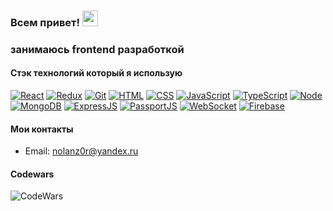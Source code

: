 ### Всем привет! <img src="https://media.giphy.com/media/hvRJCLFzcasrR4ia7z/giphy.gif" width="25px"> 

### занимаюсь frontend разработкой

#### Стэк технологий который я использую
[![React](https://shields.io/badge/-React-282c34?logo=react&style=for-the-badge)](https://reactjs.org/)
[![Redux](https://shields.io/badge/-Redux-710B77?logo=redux&style=for-the-badge)](https://redux.js.org/)
[![Git](https://shields.io/badge/-Git-f0efe7?logo=git&style=for-the-badge)](https://git-scm.com/)
[![HTML](https://shields.io/badge/-HTML5-E34F26?logo=html5&style=for-the-badge&logoColor=fff)](https://html5book.ru/html-html5/)
[![CSS](https://shields.io/badge/-CSS3-1572B6?logo=css3&style=for-the-badge&logoColor=fff)](https://html5book.ru/osnovy-css/)
[![JavaScript](https://shields.io/badge/-Java_Script-F7DF1E?logo=javascript&style=for-the-badge&logoColor=222)](https://learn.javascript.ru/)
[![TypeScript](https://shields.io/badge/-Type_Script-3178C6?logo=typescript&style=for-the-badge&logoColor=fff)](https://www.typescriptlang.org/)
[![Node](https://shields.io/badge/-Node-333?logo=node.js&style=for-the-badge)](https://nodejs.org/en/)
[![MongoDB](https://shields.io/badge/-MongoDB-f9fbfa?logo=MongoDB&style=for-the-badge)](https://www.mongodb.com/)
[![ExpressJS](https://img.shields.io/badge/-Express.js-333?logo=express&style=for-the-badge)](https://expressjs.com/ru/)
[![PassportJS](https://img.shields.io/badge/-Passport.js-000000?logo=passportjs&style=for-the-badge)](http://www.passportjs.org/)
[![WebSocket](https://img.shields.io/badge/-WebSocket-f9fbfa?logo=websocket&style=for-the-badge)](https://developer.mozilla.org/ru/docs/Web/API/WebSocket)
[![Firebase](https://img.shields.io/badge/-Firebase-039be5?logo=firebase&style=for-the-badge)](https://firebase.google.com/)

#### Мои контакты
- Email: nolanz0r@yandex.ru

#### Codewars
![CodeWars](https://www.codewars.com/users/Nolan666/badges/large)
